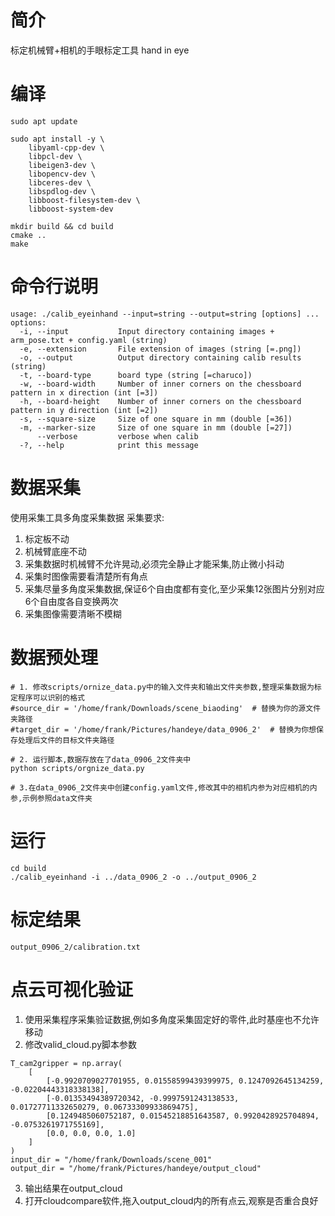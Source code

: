 # 简介
标定机械臂+相机的手眼标定工具  hand in eye

# 编译
```
sudo apt update

sudo apt install -y \
    libyaml-cpp-dev \
    libpcl-dev \
    libeigen3-dev \
    libopencv-dev \
    libceres-dev \
    libspdlog-dev \
    libboost-filesystem-dev \
    libboost-system-dev

mkdir build && cd build
cmake ..
make 
```

# 命令行说明
```
usage: ./calib_eyeinhand --input=string --output=string [options] ... 
options:
  -i, --input           Input directory containing images + arm_pose.txt + config.yaml (string)
  -e, --extension       File extension of images (string [=.png])
  -o, --output          Output directory containing calib results (string)
  -t, --board-type      board type (string [=charuco])
  -w, --board-width     Number of inner corners on the chessboard pattern in x direction (int [=3])
  -h, --board-height    Number of inner corners on the chessboard pattern in y direction (int [=2])
  -s, --square-size     Size of one square in mm (double [=36])
  -m, --marker-size     Size of one square in mm (double [=27])
      --verbose         verbose when calib
  -?, --help            print this message
```

# 数据采集
使用采集工具多角度采集数据
采集要求:
1. 标定板不动
2. 机械臂底座不动
3. 采集数据时机械臂不允许晃动,必须完全静止才能采集,防止微小抖动
4. 采集时图像需要看清楚所有角点
5. 采集尽量多角度采集数据,保证6个自由度都有变化,至少采集12张图片分别对应 6个自由度各自变换两次
6. 采集图像需要清晰不模糊

# 数据预处理
```
# 1. 修改scripts/ornize_data.py中的输入文件夹和输出文件夹参数,整理采集数据为标定程序可以识别的格式
#source_dir = '/home/frank/Downloads/scene_biaoding'  # 替换为你的源文件夹路径
#target_dir = '/home/frank/Pictures/handeye/data_0906_2'  # 替换为你想保存处理后文件的目标文件夹路径

# 2. 运行脚本,数据存放在了data_0906_2文件夹中
python scripts/orgnize_data.py

# 3.在data_0906_2文件夹中创建config.yaml文件,修改其中的相机内参为对应相机的内参,示例参照data文件夹
```

# 运行
```
cd build
./calib_eyeinhand -i ../data_0906_2 -o ../output_0906_2
```

# 标定结果
```
output_0906_2/calibration.txt
```

# 点云可视化验证
1. 使用采集程序采集验证数据,例如多角度采集固定好的零件,此时基座也不允许移动
2. 修改valid_cloud.py脚本参数
```
T_cam2gripper = np.array(
    [
        [-0.9920709027701955, 0.01558599439399975, 0.1247092645134259, -0.02204443318338138],
        [-0.01353494389720342, -0.9997591243138533, 0.01727711332650279, 0.06733309933869475],
        [0.1249485060752187, 0.01545218851643587, 0.9920428925704894, -0.0753261971755169],
        [0.0, 0.0, 0.0, 1.0]       
    ]
)
input_dir = "/home/frank/Downloads/scene_001"
output_dir = "/home/frank/Pictures/handeye/output_cloud"
```
3. 输出结果在output_cloud
4. 打开cloudcompare软件,拖入output_cloud内的所有点云,观察是否重合良好
